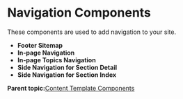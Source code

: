 # Navigation Components 

These components are used to add navigation to your site.

-   **Footer Sitemap**
-   **In-page Navigation**
-   **In-page Topics Navigation**
-   **Side Navigation for Section Detail**
-   **Side Navigation for Section Index**

**Parent topic:**[Content Template Components ](../ctc/ctc-assets-components.md)

